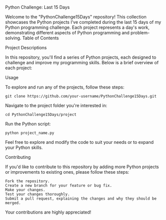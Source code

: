 Python Challenge: Last 15 Days

Welcome to the "PythonChallenge15Days" repository! This collection showcases the Python projects I've completed during the last 15 days of my Python programming challenge. Each project represents a day's work, demonstrating different aspects of Python programming and problem-solving.
Table of Contents

Project Descriptions

In this repository, you'll find a series of Python projects, each designed to challenge and improve my programming skills. Below is a brief overview of each project:

    

Usage

To explore and run any of the projects, follow these steps:



```git clone https://github.com/your-username/PythonChallenge15Days.git```

Navigate to the project folder you're interested in:


```cd PythonChallenge15Days/project```

Run the Python script:


    python project_name.py

Feel free to explore and modify the code to suit your needs or to expand your Python skills.


Contributing

If you'd like to contribute to this repository by adding more Python projects or improvements to existing ones, please follow these steps:

    Fork the repository.
    Create a new branch for your feature or bug fix.
    Make your changes.
    Test your changes thoroughly.
    Submit a pull request, explaining the changes and why they should be merged.

Your contributions are highly appreciated!
